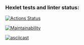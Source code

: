 ### Hexlet tests and linter status:
[![Actions Status](https://github.com/jhg913915/java-project-61/actions/workflows/hexlet-check.yml/badge.svg)](https://github.com/jhg913915/java-project-61/actions)

[![Maintainability](https://api.codeclimate.com/v1/badges/dcd6642787a77d2a0c05/maintainability)](https://codeclimate.com/github/jhg913915/java-project-61/maintainability)

[![asciicast](https://asciinema.org/a/688031.svg)](https://asciinema.org/a/688031)
